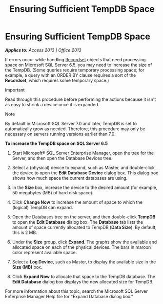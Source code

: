 ﻿---
title: Ensuring Sufficient TempDB Space
TOCTitle: Ensuring Sufficient TempDB Space
ms:assetid: 2729c118-ec8b-1fcb-4a90-56b57823b24c
ms:mtpsurl: https://msdn.microsoft.com/en-us/library/JJ249034(v=office.15)
ms:contentKeyID: 48543830
ms.date: 09/18/2015
mtps_version: v=office.15
---

# Ensuring Sufficient TempDB Space


_**Applies to:** Access 2013 | Office 2013_

If errors occur while handling [Recordset](recordset-object-ado.md) objects that need processing space on Microsoft SQL Server 6.5, you may need to increase the size of the TempDB. (Some queries require temporary processing space; for example, a query with an ORDER BY clause requires a sort of the **Recordset**, which requires some temporary space.)


> [!IMPORTANT]
> <P>Read through this procedure before performing the actions because it isn't as easy to shrink a device once it is expanded.</P>




> [!NOTE]
> <P>By default in Microsoft SQL Server 7.0 and later, TempDB is set to automatically grow as needed. Therefore, this procedure may only be necessary on servers running versions earlier than 7.0.</P>



**To increase the TempDB space on SQL Server 6.5**

1.  Start Microsoft® SQL Server Enterprise Manager, open the tree for the Server, and then open the Database Devices tree.

2.  Select a (physical) device to expand, such as Master, and double-click the device to open the **Edit Database Device** dialog box. This dialog box shows how much space the current databases are using.

3.  In the **Size** box, increase the device to the desired amount (for example, 50 megabytes (MB) of hard disk space).

4.  Click **Change Now** to increase the amount of space to which the (logical) TempDB can expand.

5.  Open the Databases tree on the server, and then double-click **TempDB** to open the **Edit Database** dialog box. The **Database** tab lists the amount of space currently allocated to TempDB (**Data Size**). By default, this is 2 MB.

6.  Under the **Size** group, click **Expand**. The graphs show the available and allocated space on each of the physical devices. The bars in maroon color represent available space.

7.  Select a **Log Device**, such as Master, to display the available size in the **Size (MB)** box.

8.  Click **Expand Now** to allocate that space to the TempDB database. The **Edit Database** dialog box displays the new allocated size for TempDB.

For more information about this topic, search the Microsoft SQL Server Enterprise Manager Help file for "Expand Database dialog box."

